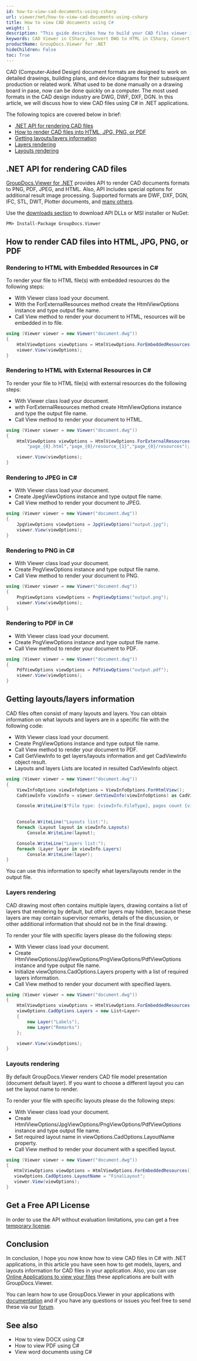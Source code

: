 ```yaml
---
id: how-to-view-cad-documents-using-csharp
url: viewer/net/how-to-view-cad-documents-using-csharp
title: How to view CAD documents using C#
weight: 1
description: "This guide describes how to build your CAD files viewer in C#. View CAD files (DWG, DGN, DXF) to render as HTML, JPG, PNG, or PDF using GroupDocs.Viewer .NET API by GroupDocs."
keywords: CAD Viewer in CSharp, Convert DWG to HTML in CSharp, Convert DWG to JPG in CSharp, DWG Viewer using CSharp
productName: GroupDocs.Viewer for .NET
hideChildren: False
toc: True
---
```


CAD  (Computer-Aided Design) document formats are designed to work on detailed drawings, building plans, and device diagrams for their subsequent production or related work. What used to be done manually on a drawing board in pase, now can be done quickly on a computer.
The most used formats in the CAD design industry are DWG, DWF, DXF, DGN. In this article, we will discuss how to view CAD files using C# in .NET applications.

The following topics are covered below in brief:

* [.NET API for rendering CAD files](#net-api-for-rendering-cad-files)
* [How to render CAD files into HTML, JPG, PNG, or PDF](#how-to-render-cad-files-into-html-jpg-png-or-pdf)
* [Getting layouts/layers information](#getting-layouts-layers-information)
* [Layers rendering](#layers-rendering)
* [Layouts rendering](#layouts-rendering)

## .NET API for rendering CAD files

[GroupDocs.Viewer for .NET](#https://products.groupdocs.com/viewer/net) provides API to render CAD documents formats to PNG, PDF, JPEG, and HTML. Also, API includes special options for additional result image processing. Supported formats are DWF, DXF, DGN, IFC, STL, DWT, Plotter documents, and [many others](https://docs.groupdocs.com/viewer/net/supported-document-formats/).

Use the [downloads section](https://downloads.groupdocs.com/viewer/net) to download API DLLs or MSI installer or NuGet:

```nuget
PM> Install-Package GroupDocs.Viewer
```

## How to render CAD files into HTML, JPG, PNG, or PDF

### Rendering to HTML with Embedded Resources in C\#

To render your file to HTML file(s) with embedded resources do the following steps:

* With Viewer class load your document.
* With the ForExternalResources method create the HtmlViewOptions instance and type output file name.
* Call View method to render your document to HTML, resources will be embedded in to file.

```cs
using (Viewer viewer = new Viewer("document.dwg"))
{
    HtmlViewOptions viewOptions = HtmlViewOptions.ForEmbeddedResources("page_{0}.html");
    viewer.View(viewOptions);
}
```

### Rendering to HTML with External Resources in C\#

To render your file to HTML file(s) with external resources do the following steps:

* With Viewer class load your document.
* with ForExternalResources method create HtmlViewOptions instance and type the output file name.
* Call View method to render your document to HTML.

```cs
using (Viewer viewer = new Viewer("document.dwg"))
{
    HtmlViewOptions viewOptions = HtmlViewOptions.ForExternalResources(
        "page_{0}.html","page_{0}/resource_{1}","page_{0}/resources");

    viewer.View(viewOptions);
}
```

### Rendering to JPEG in C\#

* With Viewer class load your document.
* Сreate JpegViewOptions instance and type output file name.
* Call View method to render your document to JPEG.

```cs
using (Viewer viewer = new Viewer("document.dwg"))
{
    JpgViewOptions viewOptions = JpgViewOptions("output.jpg");
    viewer.View(viewOptions);
}
```

### Rendering to PNG in C\#

* With Viewer class load your document.
* Сreate PngViewOptions instance and type output file name.
* Call View method to render your document to PNG.

```cs
using (Viewer viewer = new Viewer("document.dwg"))
{
    PngViewOptions viewOptions = PngViewOptions("output.png");
    viewer.View(viewOptions);
}
```

### Rendering to PDF in C\#

* With Viewer class load your document.
* Сreate PngViewOptions instance and type output file name.
* Call View method to render your document to PDF.

```cs
using (Viewer viewer = new Viewer("document.dwg"))
{
    PdfViewOptions viewOptions = PdfViewOptions("output.pdf");
    viewer.View(viewOptions);
}
```

## Getting layouts/layers information

CAD files often consist of many layouts and layers. You can obtain information on what layouts and layers are in a specific file with the following code:

* With Viewer class load your document.
* Сreate PngViewOptions instance and type output file name.
* Call View method to render your document to PDF.
* Call GetViewInfo to get layers/layouts information and get CadViewInfo object result.
* Layouts and layers Lists are located in resulted CadViewInfo object.

```cs
using (Viewer viewer = new Viewer("document.dwg"))
{
    ViewInfoOptions viewInfoOptions = ViewInfoOptions.ForHtmlView();
    CadViewInfo viewInfo = viewer.GetViewInfo(viewInfoOptions) as CadViewInfo;

    Console.WriteLine($"File type: {viewInfo.FileType}, pages count {viewInfo.Pages.Count}.");
    

    Console.WriteLine("Layouts list:");
    foreach (Layout layout in viewInfo.Layouts)
        Console.WriteLine(layout);

    Console.WriteLine("Layers list:");
    foreach (Layer layer in viewInfo.Layers)
        Console.WriteLine(layer);
}
```

You can use this information to specify what layers/layouts render in the output file.

### Layers rendering

CAD drawing most often contains multiple layers, drawing contains a list of layers that rendering by default,
but other layers may hidden, because these layers are may contain supervisor remarks, details of the discussion, or
other additional information that should not be in the final drawing.

To render your file with specific layers please do the following steps:

* With Viewer class load your document.
* Сreate HtmlViewOptions/JpgViewOptions/PngViewOptions/PdfViewOptions instance and type output file name.
* Initialize viewOptions.CadOptions.Layers property with a list of required layers information.
* Call View method to render your document with specified layers.

```cs
using (Viewer viewer = new Viewer("document.dwg"))
{
    HtmlViewOptions viewOptions = HtmlViewOptions.ForEmbeddedResources();
    viewOptions.CadOptions.Layers = new List<Layer>
    {
        new Layer("Labels"),
        new Layer("Remarks")
    };

    viewer.View(viewOptions);
}
```

### Layouts rendering

By default GroupDocs.Viewer renders CAD file model presentation (document default layer).
If you want to choose a different layout you can set the layout name to render.

To render your file with specific layouts please do the following steps:

* With Viewer class load your document.
* Сreate HtmlViewOptions/JpgViewOptions/PngViewOptions/PdfViewOptions instance and type output file name.
* Set required layout name in viewOptions.CadOptions.LayoutName property.
* Call View method to render your document with a specified layout.

```cs
using (Viewer viewer = new Viewer("document.dwg"))
{
   HtmlViewOptions viewOptions = HtmlViewOptions.ForEmbeddedResources();
   viewOptions.CadOptions.LayoutName = "FinalLayout";
   viewer.View(viewOptions);
}
```

## Get a Free API License

In order to use the API without evaluation limitations, you can get a free [temporary license](https://purchase.groupdocs.com/temporary-license).

## Conclusion

In conclusion, I hope you now know how to view CAD files in C# with .NET applications, in this article you have seen how to get models, layers, and layouts information for CAD files in your application.
Also, you can use [Online Applications to view your files](https://products.groupdocs.app/viewer/family) these applications are built with GroupDocs.Viewer.

You can learn how to use GroupDocs.Viewer in your applications with [documentation](https://docs.groupdocs.com/viewer/net/) and if you have any questions or issues you feel free to send these via our [forum](https://forum.groupdocs.com/).

## See also

* How to view DOCX using C#
* How to view PDF using C#
* View word documents using C#

